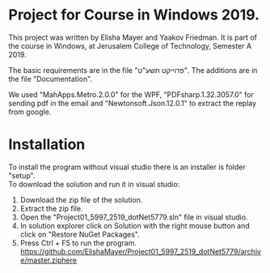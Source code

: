 # Project for Course in Windows 2019.
This project was written by Elisha Mayer and Yaakov Friedman.
It is part of the course in Windows, at Jerusalem College of Technology, Semester A 2019.

The basic requirements are in the file "פרוייקט תשע"ט".
The additions are in the file "Documentation".<br/>

We used "MahApps.Metro.2.0.0" for the WPF, "PDFsharp.1.32.3057.0" for sending pdf in the email and "Newtonsoft.Json.12.0.1" to extract the replay from google.

# Installation
To install the program without visual studio there is an installer is folder "setup".<br/>
To download the solution and run it in visual studio:<br/>
  1. Download the zip file of the solution.<br/>
  2. Extract the zip file.<br/>
  3. Open the "Project01_5997_2519_dotNet5779.sln" file in visual studio.<br/>
  4. In solution explorer click on Solution with the right mouse button and click on "Restore NuGet Packages".<br/>
  5. Press Ctrl + F5 to run the program.<br/>
  https://github.com/ElishaMayer/Project01_5997_2519_dotNet5779/archive/master.zip<a href="http://www.yahoo.com">here</a>


